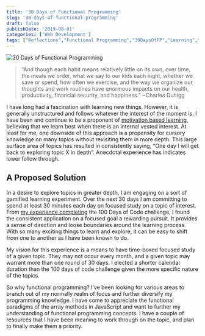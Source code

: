```yaml
---
title: '30 Days of Functional Programming'
slug: '30-days-of-functional-programming'
draft: false
publishDate: '2019-08-01'
categories: ['Web Development']
tags: ["Reflections","Functional Programming","30DaysOfFP","Learning","Habit Building","Personal Growth"]
---
```

![30 Days of Functional Programming](images/library-hanging-bulbs.jpg#center)

> “And though each habit means relatively little on its own, over time, the meals we order, what we say to our kids each night, whether we save or spend, how often we exercise, and the way we organize our thoughts and work routines have enormous impacts on our health, productivity, financial security, and happiness.” ~Charles Duhigg

I have long had a fascination with learning new things. However, it is generally unstructured and follows whatever the interest of the moment is. I have been and continue to be a proponent of [motivation based learning](/blog/2018/09/10/the-439-day-journey-that-changed-my-life), believing that we learn best when there is an internal vested interest. At least for me, one downside of this approach is a propensity for cursory knowledge on many topics without revisiting them in more depth. This large surface area of topics has resulted in consistently saying, “One day I will get back to exploring topic X in depth”. Anecdotal experience has indicates lower follow through.

## A Proposed Solution

In a desire to explore topics in greater depth, I am engaging on a sort of gamified learning experiment. Over the next 30 days I am committing to spend at least 30 minutes each day on focused study on a topic of interest. From [my experience completing](/blog/2017/11/27/top-5-things-i-took-away-from-completing-100daysofcode/) the 100 Days of Code challenge, I found the consistent application on a focused goal a rewarding pursuit. It provides a sense of direction and loose boundaries around the learning process. With so many exciting things to learn and explore, it can be easy to shift from one to another as I have been known to do.

My vision for this experience is a means to have time-boxed focused study of a given topic. They may not occur every month, and a given topic may warrant more than one round of 30 days. I elected a shorter calendar duration than the 100 days of code challenge given the more specific nature of the topics.

So why functional programming? I’ve been looking for various areas to branch out of my normally realm of focus and further diversify my programming knowledge. I have come to appreciate the functional paradigms of the array methods in JavaScript and want to further my understanding of functional programming concepts. I have a couple of resources that I have been meaning to work through on the topic, and plan to finally make them a priority.

